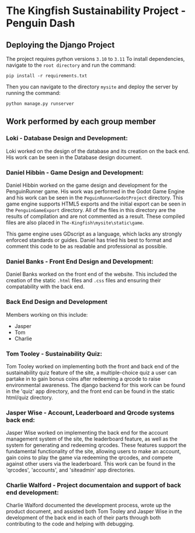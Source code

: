 # The Kingfish Sustainability Project - Penguin Dash

## Deploying the Django Project
The project requires python versions `3.10` to `3.11`
To install dependencies, navigate to the `root directory` and run the command:
```
pip install -r requirements.txt
```

Then you can navigate to the directory `mysite` and deploy the server by running the command:
```
python manage.py runserver
```
## Work performed by each group member

### Loki - Database Design and Development:

Loki worked on the design of the database and its creation on the back end. His work can be seen in the Database design document.

### Daniel Hibbin - Game Design and Development:

Daniel Hibbin worked on the game design and development for the PenguinRunner game. His work was performed in the Godot Game Engine and his work can be seen in the `PeguinRunnerGodotProject` directory. This game engine supports HTML5 exports and the initial export can be seen in the `PenguinGameExport` directory. All of the files in this directory are the results of compilation and are not commented as a result. These compiled files are also placed in `The-Kingfish\mysite\static\game`.

This game engine uses GDscript as a language, which lacks any strongly enforced standards or guides. Daniel has tried his best to format and comment this code to be as readable and professional as possible. 

### Daniel Banks - Front End Design and Development:

Daniel Banks worked on the front end of the website. This included the creation of the static `.html` files and `.css` files and ensuring their compatability with the back end. 

### Back End Design and Development
Members working on this include:
- Jasper
- Tom
- Charlie

### Tom Tooley - Sustainability Quiz:
Tom Tooley worked on implementing both the front and back end of the sustainability quiz feature of the site, a multiple-choice quiz a user can partake in to gain bonus coins after redeeming a qrcode to raise environmental awareness. The django backend for this work can be found in the 'quiz' app directory, and the front end can be found in the static html/quiz directory.

### Jasper Wise - Account, Leaderboard and Qrcode systems back end:
Jasper Wise worked on implementing the back end for the account management system of the site, the leaderboard feature, as well as the system for generating and redeeming qrcodes. These features support the fundamental functionality of the site, allowing users to make an account, gain coins to play the game via redeeming the qrcodes, and compete against other users via the leaderboard. This work can be found in the 'qrcodes', 'accounts', and 'siteadmin' app directories.

### Charlie Walford - Project documentaion and support of back end development:
Charlie Walford documented the development process, wrote up the product document, and assisted both Tom Tooley and Jasper Wise in the development of the back end in each of their parts through both contributing to the code and helping with debugging.


